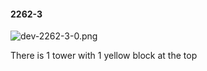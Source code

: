 #### 2262-3
![dev-2262-3-0.png](https://github.com/lil-lab/nlvr/raw/master/nlvr/dev/images/1/dev-2262-3-0.png "dev-2262-3-0.png")

There is 1 tower with 1 yellow block at the top